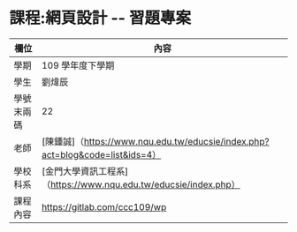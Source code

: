 # 課程:網頁設計 -- 習題專案

欄位 | 內容
-----|--------
學期 | 109 學年度下學期
學生|  劉煒辰
學號末兩碼| 22
老師| [陳鍾誠]（https://www.nqu.edu.tw/educsie/index.php?act=blog&code=list&ids=4）
學校科系| [金門大學資訊工程系] （https://www.nqu.edu.tw/educsie/index.php）
課程內容 | https://gitlab.com/ccc109/wp
